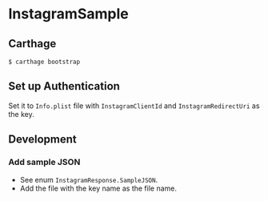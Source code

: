 # InstagramSample

## Carthage

~~~
$ carthage bootstrap
~~~

## Set up Authentication

Set it to `Info.plist` file with `InstagramClientId` and `InstagramRedirectUri` as the key.

## Development

### Add sample JSON

* See enum `InstagramResponse.SampleJSON`.
* Add the file with the key name as the file name.
